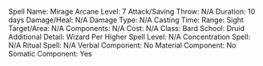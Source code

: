 
Spell Name: Mirage Arcane
Level: 7
Attack/Saving Throw: N/A
Duration: 10 days
Damage/Heal: N/A
Damage Type: N/A
Casting Time: 
Range: Sight
Target/Area: N/A
Components: N/A
Cost: N/A
Class: Bard
School:  Druid
Additional Detail:  Wizard
Per Higher Spell Level: N/A
Concentration Spell: N/A
Ritual Spell: N/A
Verbal Component: No
Material Component: No
Somatic Component: Yes
